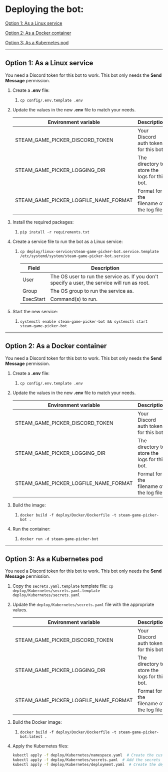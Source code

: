 # Deploying the bot:

[Option 1: As a Linux service](#option-1-as-a-linux-service)

[Option 2: As a Docker container](#option-2-as-a-docker-container)

[Option 3: As a Kubernetes pod](#option-3-as-a-kubernetes-pod)

---

## Option 1: As a Linux service

You need a Discord token for this bot to work. This bot only needs the **Send Message** permission.

1. Create a **.env** file:
   1. `cp config/.env.template .env`
2. Update the values in the new **.env** file to match your needs.

    |Environment variable|Description|
    |---|---|
    |STEAM_GAME_PICKER_DISCORD_TOKEN|Your Discord auth token for this bot.|
    |STEAM_GAME_PICKER_LOGGING_DIR|The directory to store the logs for this bot.|
    |STEAM_GAME_PICKER_LOGFILE_NAME_FORMAT|Format for the filename of the log file.|

3. Install the required packages:
   1. `pip install -r requirements.txt`

4. Create a service file to run the bot as a Linux service:
   1. `cp deploy/linux-service/steam-game-picker-bot.service.template /etc/systemd/system/steam-game-picker-bot.service`

        |Field|Description|
        |---|---|
        |User|The OS user to run the service as. If you don't specify a user, the service will run as root.|
        |Group|The OS group to run the service as.|
        |ExecStart|Command(s) to run.|

5. Start the new service:
   1. `systemctl enable steam-game-picker-bot && systemctl start steam-game-picker-bot`

---

## Option 2: As a Docker container

You need a Discord token for this bot to work. This bot only needs the **Send Message** permission.

1. Create a **.env** file:
   1. `cp config/.env.template .env`
2. Update the values in the new **.env** file to match your needs.

    |Environment variable|Description|
    |---|---|
    |STEAM_GAME_PICKER_DISCORD_TOKEN|Your Discord auth token for this bot.|
    |STEAM_GAME_PICKER_LOGGING_DIR|The directory to store the logs for this bot.|
    |STEAM_GAME_PICKER_LOGFILE_NAME_FORMAT|Format for the filename of the log file.|
3. Build the image:
   1. `docker build -f deploy/Docker/Dockerfile -t steam-game-picker-bot .`
4. Run the container:
   1. `docker run -d steam-game-picker-bot`

---

## Option 3: As a Kubernetes pod

You need a Discord token for this bot to work. This bot only needs the **Send Message** permission.

1. Copy the `secrets.yaml.template` template file:
    `cp deploy/Kubernetes/secrets.yaml.template deploy/Kubernetes/secrets.yaml`

2. Update the `deploy/Kubernetes/secrets.yaml` file with the appropriate values.

    |Environment variable|Description|
    |---|---|
    |STEAM_GAME_PICKER_DISCORD_TOKEN|Your Discord auth token for this bot.|
    |STEAM_GAME_PICKER_LOGGING_DIR|The directory to store the logs for this bot.|
    |STEAM_GAME_PICKER_LOGFILE_NAME_FORMAT|Format for the filename of the log file.|

3. Build the Docker image:
   1. `docker build -f deploy/Docker/Dockerfile -t steam-game-picker-bot:latest .`

4. Apply the Kubernetes files:
    ```bash
    kubectl apply -f deploy/Kubernetes/namespace.yaml  # Create the custom namespace
    kubectl apply -f deploy/Kubernetes/secrets.yaml  # Add the secrets
    kubectl apply -f deploy/Kubernetes/deployment.yaml  # Create the deployment
    ```
